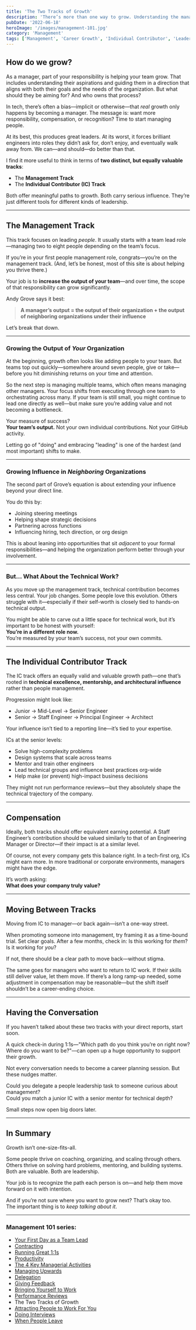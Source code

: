 ```yaml
---
title: 'The Two Tracks of Growth'
description: 'There’s more than one way to grow. Understanding the management and individual contributor tracks helps your team—and your company—thrive.'
pubDate: '2022-06-18'
heroImage: '/images/management-101.jpg'
category: 'Management'
tags: ['Management', 'Career Growth', 'Individual Contributor', 'Leadership', 'Engineering Tracks']
---
```


## How do we grow?

As a manager, part of your responsibility is helping your team grow. That includes understanding their aspirations and guiding them in a direction that aligns with both their goals and the needs of the organization. But what should they be aiming for? And who owns that process?

In tech, there’s often a bias—implicit or otherwise—that *real* growth only happens by becoming a manager. The message is: want more responsibility, compensation, or recognition? Time to start managing people.

At its best, this produces great leaders. At its worst, it forces brilliant engineers into roles they didn’t ask for, don’t enjoy, and eventually walk away from. We can—and should—do better than that.

I find it more useful to think in terms of **two distinct, but equally valuable tracks**:  
- The **Management Track**  
- The **Individual Contributor (IC) Track**

Both offer meaningful paths to growth. Both carry serious influence. They’re just different tools for different kinds of leadership.

---

## The Management Track

This track focuses on leading *people*. It usually starts with a team lead role—managing two to eight people depending on the team’s focus.

If you’re in your first people management role, congrats—you’re on the management track. (And, let’s be honest, most of this site is about helping you thrive there.)

Your job is to **increase the output of your team**—and over time, the scope of that responsibility can grow significantly.

Andy Grove says it best:

> **A manager’s output = the output of their organization + the output of neighboring organizations under their influence**

Let’s break that down.

---

### Growing the Output of *Your* Organization

At the beginning, growth often looks like adding people to your team. But teams top out quickly—somewhere around seven people, give or take—before you hit diminishing returns on your time and attention.

So the next step is managing multiple teams, which often means managing other managers. Your focus shifts from executing through one team to orchestrating across many. If your team is still small, you might continue to lead one directly as well—but make sure you’re adding value and not becoming a bottleneck.

Your measure of success?  
**Your team’s output.** Not your own individual contributions. Not your GitHub activity.

Letting go of "doing" and embracing "leading" is one of the hardest (and most important) shifts to make.

---

### Growing Influence in *Neighboring* Organizations

The second part of Grove’s equation is about extending your influence beyond your direct line.

You do this by:
- Joining steering meetings
- Helping shape strategic decisions
- Partnering across functions
- Influencing hiring, tech direction, or org design

This is about leaning into opportunities that sit *adjacent* to your formal responsibilities—and helping the organization perform better through your involvement.

---

### But… What About the Technical Work?

As you move up the management track, technical contribution becomes less central. Your job changes. Some people love this evolution. Others struggle with it—especially if their self-worth is closely tied to hands-on technical output.

You might be able to carve out a little space for technical work, but it’s important to be honest with yourself:  
**You’re in a different role now.**  
You’re measured by your team’s success, not your own commits.

---

## The Individual Contributor Track

The IC track offers an equally valid and valuable growth path—one that’s rooted in **technical excellence, mentorship, and architectural influence** rather than people management.

Progression might look like:
- Junior → Mid-Level → Senior Engineer
- Senior → Staff Engineer → Principal Engineer → Architect

Your influence isn’t tied to a reporting line—it’s tied to your expertise.

ICs at the senior levels:
- Solve high-complexity problems
- Design systems that scale across teams
- Mentor and train other engineers
- Lead technical groups and influence best practices org-wide
- Help make (or prevent) high-impact business decisions

They might not run performance reviews—but they absolutely shape the technical trajectory of the company.

---

## Compensation

Ideally, both tracks should offer equivalent earning potential. A Staff Engineer’s contribution should be valued similarly to that of an Engineering Manager or Director—if their impact is at a similar level.

Of course, not every company gets this balance right. In a tech-first org, ICs might earn more. In more traditional or corporate environments, managers might have the edge.

It’s worth asking:  
**What does your company truly value?**

---

## Moving Between Tracks

Moving from IC to manager—or back again—isn’t a one-way street.

When promoting someone into management, try framing it as a time-bound trial. Set clear goals. After a few months, check in: Is this working for *them*? Is it working for *you*?

If not, there should be a clear path to move back—without stigma.

The same goes for managers who want to return to IC work. If their skills still deliver value, let them move. If there’s a long ramp-up needed, some adjustment in compensation may be reasonable—but the shift itself shouldn’t be a career-ending choice.

---

## Having the Conversation

If you haven’t talked about these two tracks with your direct reports, start soon.

A quick check-in during 1:1s—"Which path do you think you’re on right now? Where do you want to be?"—can open up a huge opportunity to support their growth.

Not every conversation needs to become a career planning session. But these nudges matter.

Could you delegate a people leadership task to someone curious about management?  
Could you match a junior IC with a senior mentor for technical depth?

Small steps now open big doors later.

---

## In Summary

Growth isn’t one-size-fits-all.

Some people thrive on coaching, organizing, and scaling through others. Others thrive on solving hard problems, mentoring, and building systems. Both are valuable. Both are leadership.

Your job is to recognize the path each person is on—and help them move forward on it with intention.

And if you’re not sure where you want to grow next? That’s okay too.  
The important thing is to *keep talking about it*.

---

### Management 101 series:

- [Your First Day as a Team Lead](/blog/management-101-your-first-day-as-a-team-lead/)
- [Contracting](/blog/management-101-contracting/)
- [Running Great 1:1s](/blog/management-101-one-on-ones/)
- [Productivity](/blog/management-101-productivity/)
- [The 4 Key Managerial Activities](/blog/management-101-4-key-managerial-activities/)
- [Managing Upwards](/blog/management-101-managing-upwards/)
- [Delegation](/blog/management-101-delegation/)
- [Giving Feedback](/blog/management-101-giving-feedback/)
- [Bringing Yourself to Work](/blog/management-101-bringing-yourself-to-work/)
- [Performance Reviews](/blog/management-101-performance-reviews/)
- The Two Tracks of Growth
- [Attracting People to Work For You](/blog/management-101-attracting-people-to-work-for-you/)
- [Doing Interviews](/blog/management-101-doing-interviews/)
- [When People Leave](/blog/management-101-when-people-leave/)